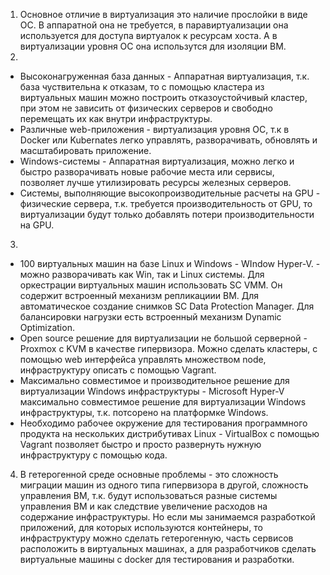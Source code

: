 1. Основное отличие в виртуализация это наличие прослойки в виде ОС. В аппаратной она не требуется,
в паравиртуализации она используется для доступа виртуалок к ресурсам хоста. А в виртуализации уровня ОС она использутся для изоляции ВМ. 
2. 
* Высоконагруженная база данных - Аппаратная виртуализация, т.к. база чуствительна к отказам, то с помощью кластера из виртуальных машин можно построить отказоустойчивый кластер, при этом не зависить от физических серверов и свободно перемещать их как внутри инфраструктуры.    
* Различные web-приложения - виртуализация уровня ОС, т.к в Docker или Kubernates легко управлять, разворачивать, обновлять и масштабировать приложение.  
* Windows-системы - Аппаратная виртуализация, можно легко и быстро разворачивать новые рабочие места или сервисы, позволяет лучше утилизировать ресурсы железных серверов.  
* Системы, выполняющие высокопроизводительные расчеты на GPU - физические сервера, т.к. требуется производительность от GPU, то виртуализации будут только добавлять потери производительности на GPU.  
3. 
* 100 виртуальных машин на базе Linux и Windows - WIndow Hyper-V. - можно разворачивать как Win, так и Linux системы. Для оркестрации виртуальных машин использовать SC VMM. Он содержит встроенный механизм репликациии ВМ. Для автоматическое создание снимков SC Data Protection Manager. Для балансировки нагрузки есть встроенный механизм Dynamic Optimization.  
* Open source решение для виртуализации не большой серверной - Proxmox c KVM в качестве гипервизора. Можно сделать кластеры, с помощью web интерфейса управлять множеством node, инфраструктуру описать с помощью Vagrant.    
* Максимально совместимое и производительное решение для виртуализации Windows инфраструктуры - Microsoft Hyper-V максимально совместимое решение для виртуализации Windows инфраструктуры, т.к. потсорено на платформке Windows.  
* Необходимо рабочее окружение для тестирования программного продукта на нескольких дистрибутивах Linux - VirtualBox с помощью Vagrant позволяет быстро и просто развернуть нужную инфраструктуру с помощью кода.  
4. В гетерогенной среде основные проблемы - это сложность миграции машин из одного типа гипервизора в другой, сложность управления ВМ, т.к. будут использоваться разные системы управления ВМ и как следствие увеличение расходов на содержание инфраструктуры. Но если мы занимаемся разработкой приложений, для которых используются контейнеры, то инфраструктуру можно сделать гетерогенную, часть сервисов расположить в виртуальных машинах, а для разработчиков сделать виртуальные машины с docker для тестирования и разработки.

